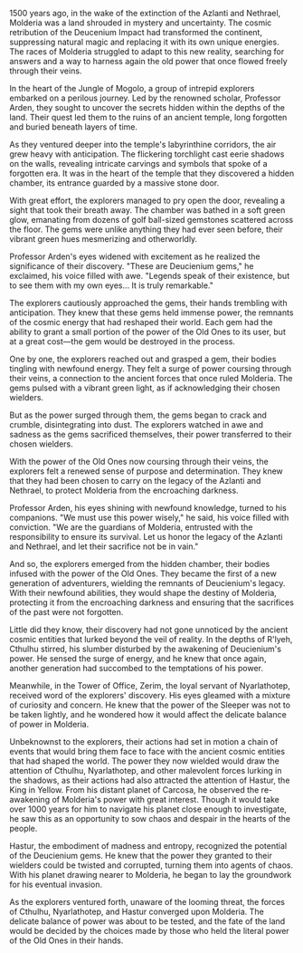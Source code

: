 1500 years ago, in the wake of the extinction of the Azlanti and Nethrael, Molderia was a land shrouded in mystery and uncertainty. The cosmic retribution of the Deucenium Impact had transformed the continent, suppressing natural magic and replacing it with its own unique energies. The races of Molderia struggled to adapt to this new reality, searching for answers and a way to harness again the old power that once flowed freely through their veins.

In the heart of the Jungle of Mogolo, a group of intrepid explorers embarked on a perilous journey. Led by the renowned scholar, Professor Arden, they sought to uncover the secrets hidden within the depths of the land. Their quest led them to the ruins of an ancient temple, long forgotten and buried beneath layers of time.

As they ventured deeper into the temple's labyrinthine corridors, the air grew heavy with anticipation. The flickering torchlight cast eerie shadows on the walls, revealing intricate carvings and symbols that spoke of a forgotten era. It was in the heart of the temple that they discovered a hidden chamber, its entrance guarded by a massive stone door.

With great effort, the explorers managed to pry open the door, revealing a sight that took their breath away. The chamber was bathed in a soft green glow, emanating from dozens of golf ball-sized gemstones scattered across the floor. The gems were unlike anything they had ever seen before, their vibrant green hues mesmerizing and otherworldly.

Professor Arden's eyes widened with excitement as he realized the significance of their discovery. "These are Deucienium gems," he exclaimed, his voice filled with awe. "Legends speak of their existence, but to see them with my own eyes... It is truly remarkable."

The explorers cautiously approached the gems, their hands trembling with anticipation. They knew that these gems held immense power, the remnants of the cosmic energy that had reshaped their world. Each gem had the ability to grant a small portion of the power of the Old Ones to its user, but at a great cost—the gem would be destroyed in the process.

One by one, the explorers reached out and grasped a gem, their bodies tingling with newfound energy. They felt a surge of power coursing through their veins, a connection to the ancient forces that once ruled Molderia. The gems pulsed with a vibrant green light, as if acknowledging their chosen wielders.

But as the power surged through them, the gems began to crack and crumble, disintegrating into dust. The explorers watched in awe and sadness as the gems sacrificed themselves, their power transferred to their chosen wielders.

With the power of the Old Ones now coursing through their veins, the explorers felt a renewed sense of purpose and determination. They knew that they had been chosen to carry on the legacy of the Azlanti and Nethrael, to protect Molderia from the encroaching darkness.

Professor Arden, his eyes shining with newfound knowledge, turned to his companions. "We must use this power wisely," he said, his voice filled with conviction. "We are the guardians of Molderia, entrusted with the responsibility to ensure its survival. Let us honor the legacy of the Azlanti and Nethrael, and let their sacrifice not be in vain."

And so, the explorers emerged from the hidden chamber, their bodies infused with the power of the Old Ones. They became the first of a new generation of adventurers, wielding the remnants of Deucienium's legacy. With their newfound abilities, they would shape the destiny of Molderia, protecting it from the encroaching darkness and ensuring that the sacrifices of the past were not forgotten.

Little did they know, their discovery had not gone unnoticed by the ancient cosmic entities that lurked beyond the veil of reality. In the depths of R'lyeh, Cthulhu stirred, his slumber disturbed by the awakening of Deucienium's power. He sensed the surge of energy, and he knew that once again, another generation had succombed to the temptations of his power.

Meanwhile, in the Tower of Office, Zerim, the loyal servant of Nyarlathotep, received word of the explorers' discovery. His eyes gleamed with a mixture of curiosity and concern. He knew that the power of the Sleeper was not to be taken lightly, and he wondered how it would affect the delicate balance of power in Molderia.

Unbeknownst to the explorers, their actions had set in motion a chain of events that would bring them face to face with the ancient cosmic entities that had shaped the world. The power they now wielded would draw the attention of Cthulhu, Nyarlathotep, and other malevolent forces lurking in the shadows, as their actions had also attracted the attention of Hastur, the King in Yellow. From his distant planet of Carcosa, he observed the re-awakening of Molderia's power with great interest. Though it would take over 1000 years for him to navigate his planet close enough to investigate, he saw this as an opportunity to sow chaos and despair in the hearts of the people.

Hastur, the embodiment of madness and entropy, recognized the potential of the Deucienium gems. He knew that the power they granted to their wielders could be twisted and corrupted, turning them into agents of chaos. With his planet drawing nearer to Molderia, he began to lay the groundwork for his eventual invasion.

As the explorers ventured forth, unaware of the looming threat, the forces of Cthulhu, Nyarlathotep, and Hastur converged upon Molderia. The delicate balance of power was about to be tested, and the fate of the land would be decided by the choices made by those who held the literal power of the Old Ones in their hands.
